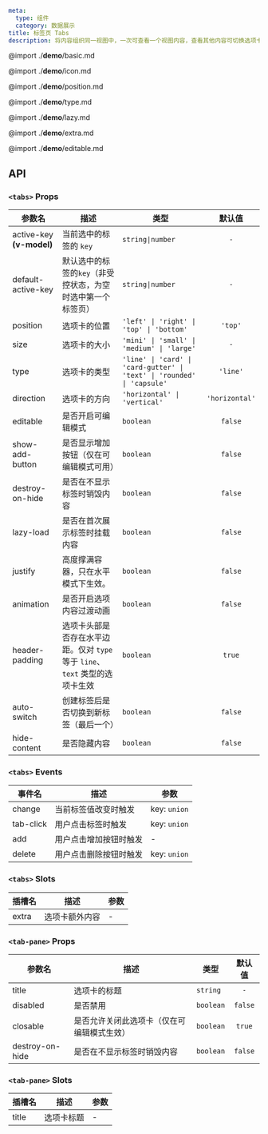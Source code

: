 ```yaml
meta:
  type: 组件
  category: 数据展示
title: 标签页 Tabs
description: 将内容组织同一视图中，一次可查看一个视图内容，查看其他内容可切换选项卡查看。
```

@import ./__demo__/basic.md

@import ./__demo__/icon.md

@import ./__demo__/position.md

@import ./__demo__/type.md

@import ./__demo__/lazy.md

@import ./__demo__/extra.md

@import ./__demo__/editable.md

## API


### `<tabs>` Props

|参数名|描述|类型|默认值|
|---|---|---|:---:|
|active-key **(v-model)**|当前选中的标签的 `key`|`string\|number`|`-`|
|default-active-key|默认选中的标签的`key`（非受控状态，为空时选中第一个标签页）|`string\|number`|`-`|
|position|选项卡的位置|`'left' \| 'right' \| 'top' \| 'bottom'`|`'top'`|
|size|选项卡的大小|`'mini' \| 'small' \| 'medium' \| 'large'`|`-`|
|type|选项卡的类型|`'line' \| 'card' \| 'card-gutter' \| 'text' \| 'rounded' \| 'capsule'`|`'line'`|
|direction|选项卡的方向|`'horizontal' \| 'vertical'`|`'horizontal'`|
|editable|是否开启可编辑模式|`boolean`|`false`|
|show-add-button|是否显示增加按钮（仅在可编辑模式可用）|`boolean`|`false`|
|destroy-on-hide|是否在不显示标签时销毁内容|`boolean`|`false`|
|lazy-load|是否在首次展示标签时挂载内容|`boolean`|`false`|
|justify|高度撑满容器，只在水平模式下生效。|`boolean`|`false`|
|animation|是否开启选项内容过渡动画|`boolean`|`false`|
|header-padding|选项卡头部是否存在水平边距。仅对 `type` 等于 `line`、`text` 类型的选项卡生效|`boolean`|`true`|
|auto-switch|创建标签后是否切换到新标签（最后一个）|`boolean`|`false`|
|hide-content|是否隐藏内容|`boolean`|`false`|
### `<tabs>` Events

|事件名|描述|参数|
|---|---|---|
|change|当前标签值改变时触发|key: `union`|
|tab-click|用户点击标签时触发|key: `union`|
|add|用户点击增加按钮时触发|-|
|delete|用户点击删除按钮时触发|key: `union`|
### `<tabs>` Slots

|插槽名|描述|参数|
|---|:---:|---|
|extra|选项卡额外内容|-|




### `<tab-pane>` Props

|参数名|描述|类型|默认值|
|---|---|---|:---:|
|title|选项卡的标题|`string`|`-`|
|disabled|是否禁用|`boolean`|`false`|
|closable|是否允许关闭此选项卡（仅在可编辑模式生效）|`boolean`|`true`|
|destroy-on-hide|是否在不显示标签时销毁内容|`boolean`|`false`|
### `<tab-pane>` Slots

|插槽名|描述|参数|
|---|:---:|---|
|title|选项卡标题|-|


